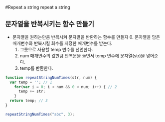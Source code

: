 #Repeat a string repeat a string

## 문자열을 반복시키는 함수 만들기
- 문자열을 원하는만큼 반복시켜 문자열을 반환하는 함수를 만들자
    0. 문자열을 담은 매개변수와 반복시킬 회수를 지정한 매개변수를 받는다.
    1. 그릇으로 사용할 temp 변수를 선언한다.
    2. num 매개변수의 값만큼 반복문을 돌면서 temp 변수에 문자열(str)을 넣어준다.
    3. temp를 반환한다.
```javascript
function repeatStringNumTimes(str, num) {
  var temp = ''; // 1
    for(var i = 0; i < num && 0 < num; i++) { // 2
      temp += str;
    }
  return temp; // 3
}

repeatStringNumTimes("abc", 3);
```